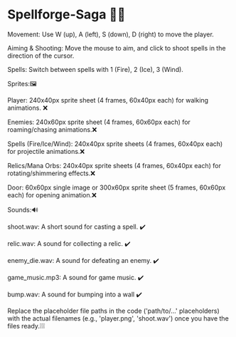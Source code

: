 # Spellforge-Saga 🧙‍♂️

Movement: Use W (up), A (left), S (down), D (right) to move the player.

Aiming & Shooting: Move the mouse to aim, and click to shoot spells in the direction of the cursor.

Spells: Switch between spells with 1 (Fire), 2 (Ice), 3 (Wind).



Sprites:🖼️

Player: 240x40px sprite sheet (4 frames, 60x40px each) for walking animations. ❌

Enemies: 240x60px sprite sheet (4 frames, 60x60px each) for roaming/chasing animations.❌

Spells (Fire/Ice/Wind): 240x40px sprite sheets (4 frames, 60x40px each) for projectile animations.❌

Relics/Mana Orbs: 240x40px sprite sheets (4 frames, 60x40px each) for rotating/shimmering effects.❌

Door: 60x60px single image or 300x60px sprite sheet (5 frames, 60x60px each) for opening animation.❌

Sounds:🔊

shoot.wav: A short sound for casting a spell. ✔️

relic.wav: A sound for collecting a relic. ✔️

enemy_die.wav: A sound for defeating an enemy. ✔️

game_music.mp3: A sound for game music. ✔️

bump.wav: A sound for bumping into a wall ✔️

Replace the placeholder file paths in the code ('path/to/...' placeholders) with the actual filenames (e.g., 'player.png', 'shoot.wav') once you have the files ready.❕❕❕

